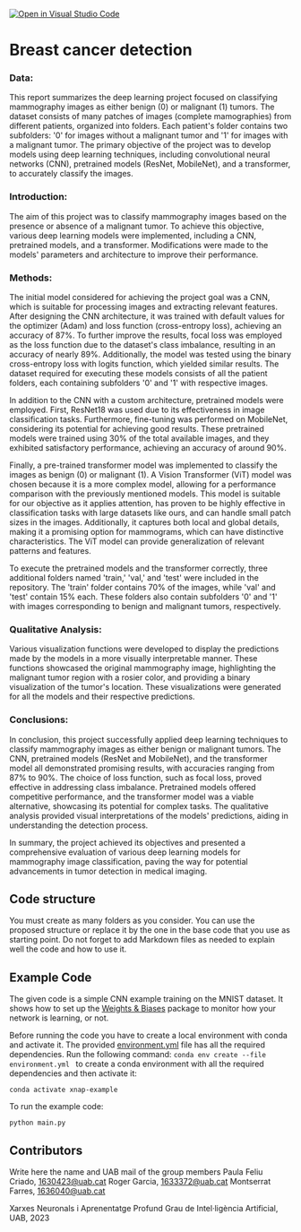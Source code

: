 [![Open in Visual Studio Code](https://classroom.github.com/assets/open-in-vscode-718a45dd9cf7e7f842a935f5ebbe5719a5e09af4491e668f4dbf3b35d5cca122.svg)](https://classroom.github.com/online_ide?assignment_repo_id=11110470&assignment_repo_type=AssignmentRepo)
#  Breast cancer detection
### Data:
This report summarizes the deep learning project focused on classifying mammography images as either benign (0) or malignant (1) tumors. The dataset consists of many patches of images (complete mamographies) from different patients, organized into folders. Each patient's folder contains two subfolders: '0' for images without a malignant tumor and '1' for images with a malignant tumor. The primary objective of the project was to develop models using deep learning techniques, including convolutional neural networks (CNN), pretrained models (ResNet, MobileNet), and a transformer, to accurately classify the images.

### Introduction:
The aim of this project was to classify mammography images based on the presence or absence of a malignant tumor. To achieve this objective, various deep learning models were implemented, including a CNN, pretrained models, and a transformer. Modifications were made to the models' parameters and architecture to improve their performance.

### Methods:
The initial model considered for achieving the project goal was a CNN, which is suitable for processing images and extracting relevant features. After designing the CNN architecture, it was trained with default values for the optimizer (Adam) and loss function (cross-entropy loss), achieving an accuracy of 87%. To further improve the results, focal loss was employed as the loss function due to the dataset's class imbalance, resulting in an accuracy of nearly 89%. Additionally, the model was tested using the binary cross-entropy loss with logits function, which yielded similar results. The dataset required for executing these models consists of all the patient folders, each containing subfolders '0' and '1' with respective images.

In addition to the CNN with a custom architecture, pretrained models were employed. First, ResNet18 was used due to its effectiveness in image classification tasks. Furthermore, fine-tuning was performed on MobileNet, considering its potential for achieving good results. These pretrained models were trained using 30% of the total available images, and they exhibited satisfactory performance, achieving an accuracy of around 90%.

Finally, a pre-trained transformer model was implemented to classify the images as benign (0) or malignant (1). A Vision Transformer (ViT) model was chosen because it is a more complex model, allowing for a performance comparison with the previously mentioned models. This model is suitable for our objective as it applies attention, has proven to be highly effective in classification tasks with large datasets like ours, and can handle small patch sizes in the images. Additionally, it captures both local and global details, making it a promising option for mammograms, which can have distinctive characteristics. The ViT model can provide generalization of relevant patterns and features.

To execute the pretrained models and the transformer correctly, three additional folders named 'train,' 'val,' and 'test' were included in the repository. The 'train' folder contains 70% of the images, while 'val' and 'test' contain 15% each. These folders also contain subfolders '0' and '1' with images corresponding to benign and malignant tumors, respectively.

### Qualitative Analysis:
Various visualization functions were developed to display the predictions made by the models in a more visually interpretable manner. These functions showcased the original mammography image, highlighting the malignant tumor region with a rosier color, and providing a binary visualization of the tumor's location. These visualizations were generated for all the models and their respective predictions.

### Conclusions:
In conclusion, this project successfully applied deep learning techniques to classify mammography images as either benign or malignant tumors. The CNN, pretrained models (ResNet and MobileNet), and the transformer model all demonstrated promising results, with accuracies ranging from 87% to 90%. The choice of loss function, such as focal loss, proved effective in addressing class imbalance. Pretrained models offered competitive performance, and the transformer model was a viable alternative, showcasing its potential for complex tasks. The qualitative analysis provided visual interpretations of the models' predictions, aiding in understanding the detection process.

In summary, the project achieved its objectives and presented a comprehensive evaluation of various deep learning models for mammography image classification, paving the way for potential advancements in tumor detection in medical imaging.


## Code structure
You must create as many folders as you consider. You can use the proposed structure or replace it by the one in the base code that you use as starting point. Do not forget to add Markdown files as needed to explain well the code and how to use it.


## Example Code
The given code is a simple CNN example training on the MNIST dataset. It shows how to set up the [Weights & Biases](https://wandb.ai/site)  package to monitor how your network is learning, or not.

Before running the code you have to create a local environment with conda and activate it. The provided [environment.yml](https://github.com/DCC-UAB/XNAP-Project/environment.yml) file has all the required dependencies. Run the following command: ``conda env create --file environment.yml `` to create a conda environment with all the required dependencies and then activate it:
```
conda activate xnap-example
```

To run the example code:
```
python main.py
```



## Contributors
Write here the name and UAB mail of the group members
Paula Feliu Criado, 1630423@uab.cat
Roger Garcia, 1633372@uab.cat
Montserrat Farres, 1636040@uab.cat

Xarxes Neuronals i Aprenentatge Profund
Grau de Intel·ligència Artificial, 
UAB, 2023
